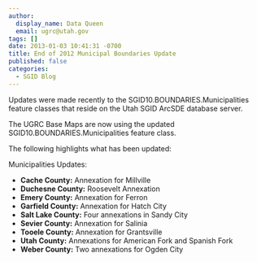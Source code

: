 ```yaml
---
author:
  display_name: Data Queen
  email: ugrc@utah.gov
tags: []
date: 2013-01-03 10:41:31 -0700
title: End of 2012 Municipal Boundaries Update
published: false
categories:
  - SGID Blog
---
```

Updates were made recently to the SGID10.BOUNDARIES.Municipalities feature classes that reside on the Utah SGID ArcSDE database server.

The UGRC Base Maps are now using the updated SGID10.BOUNDARIES.Municipalities feature class.

The following highlights what has been updated:

Municipalities Updates:

- **Cache County:** Annexation for Millville
- **Duchesne County:** Roosevelt Annexation
- **Emery County:** Annexation for Ferron
- **Garfield County:** Annexation for Hatch City
- **Salt Lake County:** Four annexations in Sandy City
- **Sevier County:** Annexation for Salinia
- **Tooele County:** Annexation for Grantsville
- **Utah County:** Annexations for American Fork and Spanish Fork
- **Weber County:** Two annexations for Ogden City
